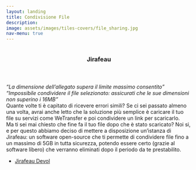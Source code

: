 ```yaml
---
layout: landing
title: Condivisione File
description:
image: assets/images/tiles-covers/file_sharing.jpg
nav-menu: true
---
```


<!-- Main -->
<div id="main">

<!-- Two -->
<section id="two" class="spotlights">
<section>
  <img src="{{ "assets/images/logos/file_sharing/jirafeau.jpg" | relative_url }}" alt="">
  <div class="content">
    <div class="inner">
      <header class="major">
        <h3>Jirafeau</h3>
      </header>
      <p><i>“La dimensione dell’allegato supera il limite massimo consentito”<br>
        “Impossibile condividere il file selezionato: assicurati che le sue dimensioni non superino i 16MB”</i><br>
        Quante volte ti è capitato di ricevere errori simili? Se ci sei passato almeno una volta, avrai anche letto che la soluzione più semplice è caricare il tuo file su servizi come WeTransfer e poi condividere un link per scaricarlo.<br>
        Ma ti sei mai chiesto che fine fa il tuo file dopo che è stato scaricato? Noi si, e per questo abbiamo deciso di mettere a disposizione un’istanza di Jirafeau: un software open-source che ti permette di condividere file fino a un massimo di 5GB in tutta sicurezza, potendo essere certo (grazie al software libero) che verranno eliminati dopo il periodo da te prestabilito.
      </p>
      <ul class="actions">
        <li><a href="https://jirafeau.devol.it" class="button">Jirafeau Devol</a></li>
      </ul>
    </div>
  </div>
</section>
</section>

</div>
